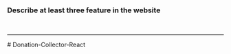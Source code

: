 
<section>
    <h3>Describe at least three feature in the website</h3>
    <article>
        <!-- <p>প্রতিটি ওয়েব এপ্লিকেশনের জন্যই ডকুমেন্টেশন মেইনটেইন করা অত্যন্ত জরুরী একটি ব্যাপার। এতে করে ব্যবহারকারীরা খুব সহজেই অ্যাপ্লিকেশনটির ফিচারসহ অন্যান্য সকল বিষয়ে ধারণা পেতে পারে। এই ওয়েব এপ্লিকেশনটিও এর ব্যতিক্রম নয়। তাই ব্যবহারকারীর সুবিধার্থে নিচে এপ্লিকেশনটির কিছু বিশেষ ফিচারস নিয়ে আলোচনা করা হলো।</p>
        <ol>
            <li>এই ওয়েবসাইটটি সম্পূর্ণ ডায়নামিক ভাবে তৈরি কৃত। অর্থাৎ এখানে দেখানো সকল তথ্য একটি ওয়েব রিকুয়েস্টের মাধ্যমে সরাসরি এপিআই থেকে লোড করে দেখানো হয়েছে, যা ব্যবহারকারীকে বিশেষ সুবিধা দেয়।</li>
            <li>এপ্লিকেশনটির হোমপেজে একটি সার্চ বার ইন্টিগ্রেট করা হয়েছে, যাতে ব্যবহারকারী তার প্রয়োজন অনুযায়ী ক্যাটাগরির নাম বা নামের অংশ দিয়ে সার্চ করে কাঙ্খিত ক্যাটাগরির ফলাফল পেতে পারে।</li>
            <li>ব্যবহারকারীর সফল ডোনেশনের জন্য তাকে একটি সাকসেস মেসেজ দেখানো হয়েছে। যাতে ব্যবহারকারী খুব সহজেই বুঝতে পারে যে তার ডোনেশন টি সফল হয়েছে কিনা।
            তবে ব্যবহারকারী যদি ভুলবশত অলরেডি ডোনেট করা ডোনেশন আবারো করতে চায় তাহলে তাকে "এই ডোনেশনটি অলরেডি করা রয়েছে" এই মর্মে একটি এরর মেসেজ দেখানো হয়েছে।</li>
            <li>ব্যবহারকারীর ডোনেট করা ডোনেশন গুলো লোকাল স্টোরেজ ব্যবহার করে ব্রাউজারে সেভ করে রাখা হয়েছে, যাতে ব্যবহারকারী তার করা ডোনেশন গুলোর উপর ট্র্যাক রাখতে পারে।</li>
            <li>অ্যাপ্লিকেশনটি সম্পূর্ণভাবে রেসপন্সিভ করা হয়েছে। যাতে করে যে কোন ডিভাইস থেকেই এপ্লিকেশনটি ব্যবহার করা যায়।</li>
        </ol>
        <p>এই ছিল ওয়েব অ্যাপ্লিকেশনটির বিশেষ কিছু ফাংশনালিটি। আশা করি এর মাধ্যমে ব্যবহারকারীরা খুব সহজেই অ্যাপ্লিকেশনটির ফিচারস সম্পর্কে ধারণা পাবে।
        ধন্যবাদ।</p>
    </article> -->
</section>

<br/>
<hr/>
# Donation-Collector-React

